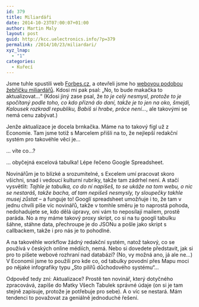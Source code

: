 ```yaml
---
id: 379
title: Miliardáři
date: 2014-10-23T07:00:07+01:00
author: Martin Maly
layout: post
guid: http://kcc.uelectronics.info/?p=379
permalink: /2014/10/23/miliardari/
xyz_lnap:
  - "1"
categories:
  - Kuřecí
---
```

Jsme tuhle spustili web [Forbes.cz](http://www.forbes.cz), a otevřeli jsme ho [webovou podobou žebříčku miliardářů](http://www.forbes.cz/miliardari/). Kdosi mi pak psal: &#8222;No, to bude makačka to aktualizovat&#8230;&#8220; (Kdosi jiný zase psal, že _to je celý nesmysl, protože to je spočítaný podle toho, co kdo přizná do daní, takže je to jen na oko, šmejdi, Kalousek rozkradl republiku, Babiš si hrabe, práce není&#8230;_, ale takovými se nemá cenu zabývat.)

Jenže aktualizace je docela brnkačka. Máme na to takový fígl už z Economie. Tam jsme totiž s Marcelem přišli na to, že nejlepší redakční systém pro takovéhle věci je&#8230;

&#8230; víte co&#8230;?

&#8230; obyčejná excelová tabulka! Lépe řečeno Google Spreadsheet.

Novinářům je to blízké a srozumitelné, s Excelem umí pracovat skoro všichni, snad i vedoucí kulturní rubriky, takže tam zádrhel není. A stačí vysvětlit: _Tajhle je tabulka, co do ní napíšeš, to se ukáže na tom webu, o nic se nestaráš, takže bacha, ať tam nepíšeš nesmysly, ty sloupečky takhle musej zůstat_ &#8211; a funguje to! Googlí spreadsheet umožňuje i to, že tam v jednu chvíli píše víc novinářů, takže v tomhle směru je to naprostá pohoda, nedohadujete se, kdo dělá úpravy, oni vám to neposílají mailem, prostě paráda. No a my máme takový proxy skript, co si na tu googlí tabulku šáhne, stáhne data, přechroupe je do JSONu a pošle jako skript s callbackem, takže i pro nás je to pohodlné.

A na takovéhle workflow žádný redakční systém, natož takový, co se používá v českých online médiích, nemá. Nebo si dovedete představit, jak si pro to píšete webové rozhraní nad databází? (No, vy možná ano, já ale ne&#8230;) V Economii jsme to použili pro kde co, od tabulky povodní přes Mapu moci po nějaké infografiky typu &#8222;Sto pilířů důchodového systému&#8220;&#8230;

Odpověď tedy zní: Aktualizace? Prostě ten novinář, který dotyčného zpracovává, zapíše do Matky Všech Tabulek správné údaje (on si je tam stejně zapisuje, protože je potřebuje pro sebe). A o víc se nestará. Mám tendenci to považovat za geniálně jednoduché řešení.